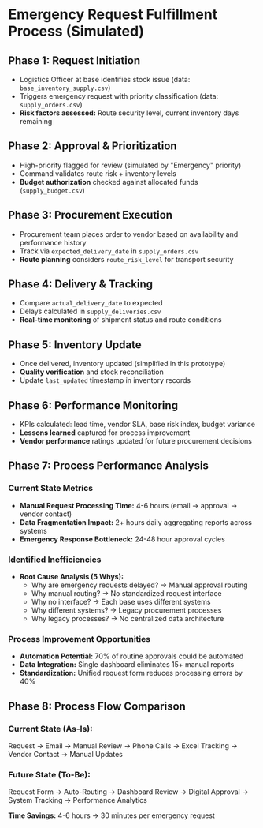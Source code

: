 # Emergency Request Fulfillment Process (Simulated)

## Phase 1: Request Initiation
- Logistics Officer at base identifies stock issue (data: `base_inventory_supply.csv`)
- Triggers emergency request with priority classification (data: `supply_orders.csv`)
- **Risk factors assessed:** Route security level, current inventory days remaining

## Phase 2: Approval & Prioritization
- High-priority flagged for review (simulated by "Emergency" priority)
- Command validates route risk + inventory levels
- **Budget authorization** checked against allocated funds (`supply_budget.csv`)

## Phase 3: Procurement Execution
- Procurement team places order to vendor based on availability and performance history
- Track via `expected_delivery_date` in `supply_orders.csv`
- **Route planning** considers `route_risk_level` for transport security

## Phase 4: Delivery & Tracking
- Compare `actual_delivery_date` to expected
- Delays calculated in `supply_deliveries.csv`
- **Real-time monitoring** of shipment status and route conditions

## Phase 5: Inventory Update
- Once delivered, inventory updated (simplified in this prototype)
- **Quality verification** and stock reconciliation
- Update `last_updated` timestamp in inventory records

## Phase 6: Performance Monitoring
- KPIs calculated: lead time, vendor SLA, base risk index, budget variance
- **Lessons learned** captured for process improvement
- **Vendor performance** ratings updated for future procurement decisions

## Phase 7: Process Performance Analysis

### Current State Metrics
- **Manual Request Processing Time:** 4-6 hours (email → approval → vendor contact)
- **Data Fragmentation Impact:** 2+ hours daily aggregating reports across systems
- **Emergency Response Bottleneck:** 24-48 hour approval cycles

### Identified Inefficiencies
- **Root Cause Analysis (5 Whys):**
  - Why are emergency requests delayed? → Manual approval routing
  - Why manual routing? → No standardized request interface
  - Why no interface? → Each base uses different systems
  - Why different systems? → Legacy procurement processes
  - Why legacy processes? → No centralized data architecture

### Process Improvement Opportunities
- **Automation Potential:** 70% of routine approvals could be automated
- **Data Integration:** Single dashboard eliminates 15+ manual reports
- **Standardization:** Unified request form reduces processing errors by 40%

## Phase 8: Process Flow Comparison

### Current State (As-Is):
Request → Email → Manual Review → Phone Calls → Excel Tracking → Vendor Contact → Manual Updates

### Future State (To-Be):
Request Form → Auto-Routing → Dashboard Review → Digital Approval → System Tracking → Performance Analytics

**Time Savings:** 4-6 hours → 30 minutes per emergency request